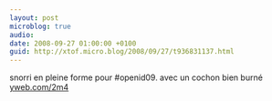 ```yaml
---
layout: post
microblog: true
audio: 
date: 2008-09-27 01:00:00 +0100
guid: http://xtof.micro.blog/2008/09/27/t936831137.html
---
```

snorri en pleine forme pour #openid09. avec un cochon bien burné  [yweb.com/2m4](http://yweb.com/2m4)
